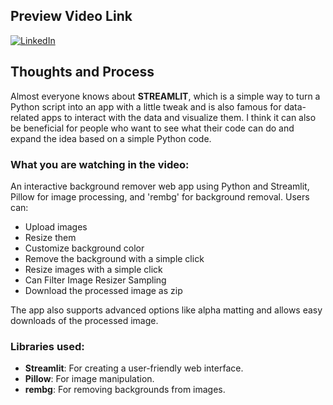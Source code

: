 ## Preview Video Link

[![LinkedIn](https://img.shields.io/badge/LinkedIn-Video-blue?style=flat&logo=linkedin)](https://www.linkedin.com/posts/rifat-anwar-robin_python-streamlit-pillow-activity-7245528260296523776-kGkJ?utm_source=share&utm_medium=member_desktop)

## Thoughts and Process
Almost everyone knows about **STREAMLIT**, which is a simple way to turn a Python script into an app with a little tweak and is also famous for data-related apps to interact with the data and visualize them. I think it can also be beneficial for people who want to see what their code can do and expand the idea based on a simple Python code.

### What you are watching in the video:
An interactive background remover web app using Python and Streamlit, Pillow for image processing, and 'rembg' for background removal. Users can:

- Upload images
- Resize them
- Customize background color
- Remove the background with a simple click
- Resize images with a simple click
- Can Filter Image Resizer Sampling
- Download the processed image as zip

The app also supports advanced options like alpha matting and allows easy downloads of the processed image.

### Libraries used:
- **Streamlit**: For creating a user-friendly web interface.
- **Pillow**: For image manipulation.
- **rembg**: For removing backgrounds from images.
